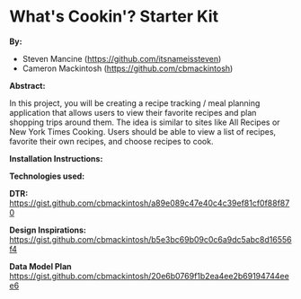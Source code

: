# What's Cookin'? Starter Kit 

**By:**
* Steven Mancine (https://github.com/itsnameissteven)
* Cameron Mackintosh (https://github.com/cbmackintosh)

**Abstract:**

In this project, you will be creating a recipe tracking / meal planning application that allows users to view their favorite recipes and plan shopping trips around them. The idea is similar to sites like All Recipes or New York Times Cooking. Users should be able to view a list of recipes, favorite their own recipes, and choose recipes to cook.

**Installation Instructions:**

**Technologies used:**

**DTR:**
https://gist.github.com/cbmackintosh/a89e089c47e40c4c39ef81cf0f88f870

**Design Inspirations:**
https://gist.github.com/cbmackintosh/b5e3bc69b09c0c6a9dc5abc8d16556f4

**Data Model Plan**
https://gist.github.com/cbmackintosh/20e6b0769f1b2ea4ee2b69194744eee6

